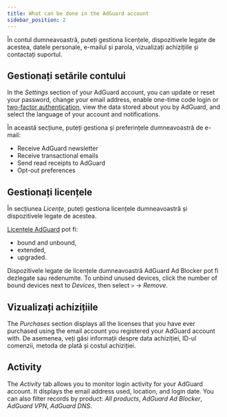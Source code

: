 ```yaml
---
title: What can be done in the AdGuard account
sidebar_position: 2
---
```


În contul dumneavoastră, puteți gestiona licențele, dispozitivele legate de acestea, datele personale, e-mailul și parola, vizualizați achizițiile și contactați suportul.

## Gestionați setările contului

In the *Settings* section of your AdGuard account, you can update or reset your password, change your email address, enable one-time code login or [two-factor authentication](../2fa), view the data stored about you by AdGuard, and select the language of your account and notifications.

În această secțiune, puteți gestiona și preferințele dumneavoastră de e-mail:

- Receive AdGuard newsletter
- Receive transactional emails
- Send read receipts to AdGuard
- Opt-out preferences

## Gestionați licențele

În secțiunea *Licențe*, puteți gestiona licențele dumneavoastră și dispozitivele legate de acestea.

[Licențele AdGuard](../../license/what-is) pot fi:

- bound and unbound,
- extended,
- upgraded.

Dispozitivele legate de licențele dumneavoastră AdGuard Ad Blocker pot fi dezlegate sau redenumite. To unbind unused devices, click the number of bound devices next to *Devices*, then select `>` → *Remove*.

## Vizualizați achizițiile

The *Purchases* section displays all the licenses that you have ever purchased using the email account you registered your AdGuard account with. De asemenea, veți găsi informații despre data achiziției, ID-ul comenzii, metoda de plată și costul achiziției.

## Activity

The *Activity* tab allows you to monitor login activity for your AdGuard account. It displays the email address used, location, and login date. You can also filter records by product: *All products*, *AdGuard Ad Blocker*, *AdGuard VPN*, *AdGuard DNS*.
